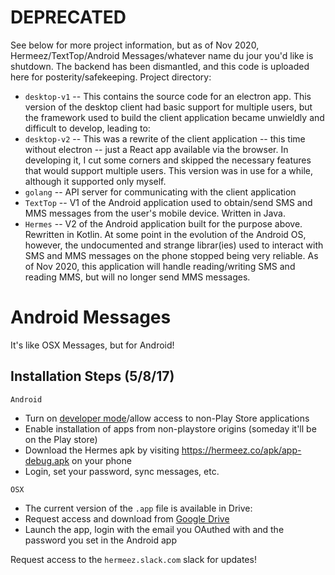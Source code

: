 # DEPRECATED

See below for more project information, but as of Nov 2020, Hermeez/TextTop/Android Messages/whatever name du jour you'd like is shutdown. The backend has been dismantled, and this code is uploaded here for posterity/safekeeping. Project directory:

 - `desktop-v1` -- This contains the source code for an electron app. This version of the desktop client had basic support for multiple users, but the framework used to build the client application became unwieldly and difficult to develop, leading to:
 - `desktop-v2` -- This was a rewrite of the client application -- this time without electron -- just a React app available via the browser. In developing it, I cut some corners and skipped the necessary features that would support multiple users. This version was in use for a while, although it supported only myself.
 - `golang` -- API server for communicating with the client application
 - `TextTop` -- V1 of the Android application used to obtain/send SMS and MMS messages from the user's mobile device. Written in Java.
 - `Hermes` -- V2 of the Android application built for the purpose above. Rewritten in Kotlin. At some point in the evolution of the Android OS, however, the undocumented and strange librar(ies) used to interact with SMS and MMS messages on the phone stopped being very reliable. As of Nov 2020, this application will handle reading/writing SMS and reading MMS, but will no longer send MMS messages.

# Android Messages

It's like OSX Messages, but for Android!

## Installation Steps (5/8/17)

`Android`
  - Turn on [developer
  mode](http://www.greenbot.com/article/2457986/how-to-enable-developer-options-on-your-android-phone-or-tablet.html)/allow access to non-Play Store applications
  - Enable installation of apps from non-playstore origins (someday it'll be on the Play store)
  - Download the Hermes apk by visiting https://hermeez.co/apk/app-debug.apk on your phone
  - Login, set your password, sync messages, etc.

`OSX`
  - The current version of the `.app` file is available in Drive:
  - Request access and download from [Google
  Drive](https://drive.google.com/drive/folders/0B6b3HCSfzBaVeEM0cl9OMUJNcVE)
  - Launch the app, login with the email you OAuthed with and the password you set in the Android
  app
  
Request access to the `hermeez.slack.com` slack for updates!
